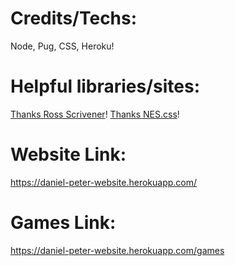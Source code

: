 # Credits/Techs:

Node, Pug, CSS, Heroku!

# Helpful libraries/sites:
[Thanks Ross Scrivener](http://scrivna.com/blog/langtons-ants-in-javascript)! [Thanks NES.css](https://nostalgic-css.github.io/NES.css/)!

# Website Link:

https://daniel-peter-website.herokuapp.com/

# Games Link: 

https://daniel-peter-website.herokuapp.com/games 
